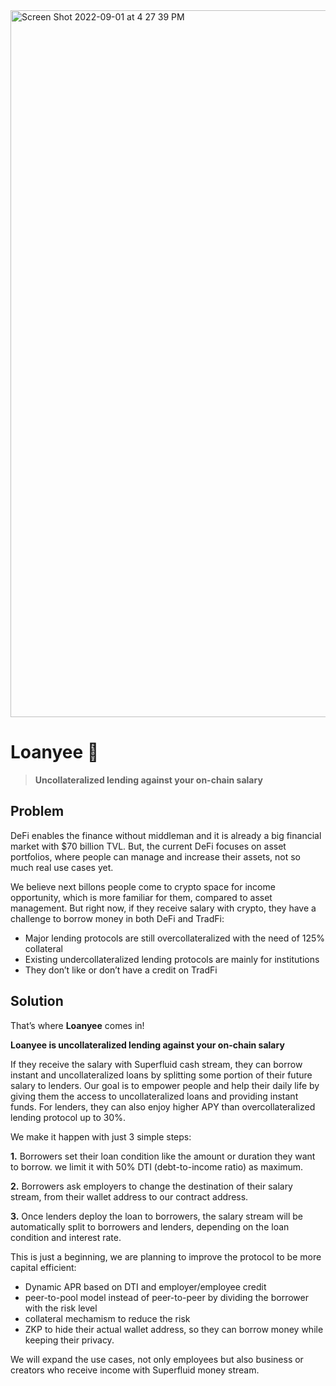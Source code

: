 <img width="1131" alt="Screen Shot 2022-09-01 at 4 27 39 PM" src="https://user-images.githubusercontent.com/102403069/188029139-2acd43c5-d745-4591-a1ae-1f60666caa7b.png">


# Loanyee 💸
>**Uncollateralized lending against your on-chain salary**

## Problem 

DeFi enables the finance without middleman and it is already a big financial market with $70 billion TVL. But, the current DeFi focuses on asset portfolios, where people can manage and increase their assets, not so much real use cases yet.

We believe next billons people come to crypto space for income opportunity, which is more familiar for them, compared to asset management.
But right now, if they receive salary with crypto, they have a challenge to borrow money in both DeFi and TradFi: 
- Major lending protocols are still overcollateralized with the need of 125% collateral
- Existing undercollateralized lending protocols are mainly for institutions
- They don’t like or don’t have a credit on TradFi

## Solution

That’s where **Loanyee** comes in!

**Loanyee is uncollateralized lending against your on-chain salary**

If they receive the salary with Superfluid cash stream, they can borrow instant and uncollateralized loans by splitting some portion of their future salary to lenders.
Our goal is to empower people and help their daily life by giving them the access to uncollateralized loans and providing instant funds. 
For lenders, they can also enjoy higher APY than overcollateralized lending protocol up to 30%.

We make it happen with just 3 simple steps: 

**1.** Borrowers set their loan condition like the amount or duration they want to borrow. we limit it with 50% DTI (debt-to-income ratio) as maximum.

**2.** Borrowers ask employers to change the destination of their salary stream, from their wallet address to our contract address.

**3.** Once lenders deploy the loan to borrowers, the salary stream will be automatically split to borrowers and lenders, depending on the loan condition and interest rate.

This is just a beginning, we are planning to improve the protocol to be more capital efficient:
- Dynamic APR based on DTI and employer/employee credit
- peer-to-pool model instead of peer-to-peer by dividing the borrower with the risk level
- collateral mechamism to reduce the risk
- ZKP to hide their actual wallet address, so they can borrow money while keeping their privacy.

We will expand the use cases, not only employees but also business or creators who receive income with Superfluid money stream.
